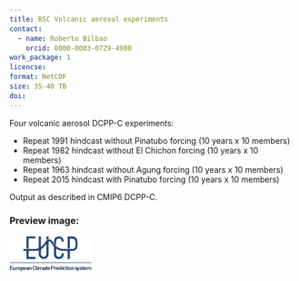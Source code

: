 ```yaml
---
title: BSC Volcanic aerosol experiments
contact:
  - name: Roberto Bilbao
    orcid: 0000-0003-0729-4980
work_package: 1
licencse:
format: NetCDF
size: 35-40 TB
doi:
---
```


Four volcanic aerosol DCPP-C experiments:

- Repeat 1991 hindcast without Pinatubo forcing (10 years x 10 members)
- Repeat 1982 hindcast without El Chichon forcing (10 years x 10 members)
- Repeat 1963 hindcast without Agung forcing (10 years x 10 members)
- Repeat 2015 hindcast with Pinatubo forcing (10 years x 10 members)

Output as described in CMIP6 DCPP-C.


### Preview image:
![preview](eucp_logo.png)

